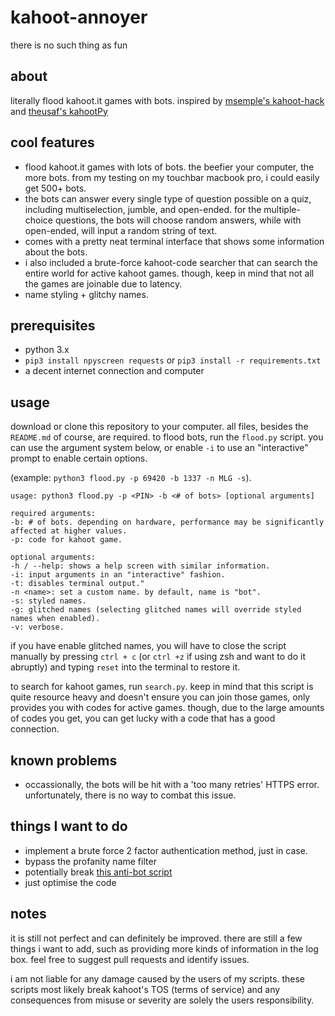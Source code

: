 # kahoot-annoyer
there is no such thing as fun

## about
literally flood kahoot.it games with bots.
inspired by [msemple's kahoot-hack](https://github.com/msemple1111/kahoot-hack) and [theusaf's kahootPy](https://github.com/theusaf/KahootPY)

## cool features
- flood kahoot.it games with lots of bots. the beefier your computer, the more bots. from my testing on my touchbar macbook pro, i could easily get 500+ bots.
- the bots can answer every single type of question possible on a quiz, including multiselection, jumble, and open-ended. for the multiple-choice questions, the bots will choose random answers, while with open-ended, will input a random string of text.
- comes with a pretty neat terminal interface that shows some information about the bots.
- i also included a brute-force kahoot-code searcher that can search the entire world for active kahoot games. though, keep in mind that not all the games are joinable due to latency.
- name styling + glitchy names.

## prerequisites
- python 3.x
- `pip3 install npyscreen requests` or `pip3 install -r requirements.txt`
- a decent internet connection and computer

## usage
download or clone this repository to your computer. all files, besides the `README.md` of course, are required.
to flood bots, run the `flood.py` script. you can use the argument system below, or enable `-i` to use an "interactive" prompt to enable certain options.

(example: `python3 flood.py -p 69420 -b 1337 -n MLG -s`).
```
usage: python3 flood.py -p <PIN> -b <# of bots> [optional arguments]

required arguments:
-b: # of bots. depending on hardware, performance may be significantly affected at higher values.
-p: code for kahoot game.

optional arguments:
-h / --help: shows a help screen with similar information.
-i: input arguments in an "interactive" fashion.
-t: disables terminal output."
-n <name>: set a custom name. by default, name is "bot".
-s: styled names.
-g: glitched names (selecting glitched names will override styled names when enabled).
-v: verbose.
```
if you have enable glitched names, you will have to close the script manually by pressing `ctrl + c` (or `ctrl +z` if using zsh and want to do it abruptly) and typing `reset` into the terminal to restore it.

to search for kahoot games, run `search.py`. keep in mind that this script is quite resource heavy and doesn't ensure you can join those games, only provides you with codes for active games. though, due to the large amounts of codes you get, you can get lucky with a code that has a good connection.

## known problems

- occassionally, the bots will be hit with a 'too many retries' HTTPS error. unfortunately, there is no way to combat this issue.

## things I want to do
- implement a brute force 2 factor authentication method, just in case.
- bypass the profanity name filter
- potentially break [this anti-bot script](https://github.com/theusaf/kahoot-antibot)
- just optimise the code

## notes
it is still not perfect and can definitely be improved. there are still a few things i want to add, such as providing more kinds of information in the log box.
feel free to suggest pull requests and identify issues.

i am not liable for any damage caused by the users of my scripts. these scripts most likely break kahoot's TOS (terms of service) and any consequences from misuse or severity are solely the users responsibility.
